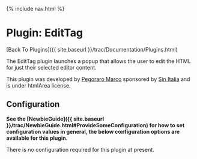 {% include nav.html %}

# Plugin: EditTag

[Back To Plugins]({{ site.baseurl }}/trac/Documentation/Plugins.html)

The EditTag plugin launches a popup that allows the user to edit the HTML for just their selected editor content.

This plugin was developed by [Pegoraro Marco](http://www.sin-italia.com/) sponsored by [Sin Italia](http://www.sin-italia.com/) and is under htmlArea license.


## Configuration

**See the [NewbieGuide]({{ site.baseurl }}/trac/NewbieGuide.html#ProvideSomeConfiguration) for how to set configuration values in general, the below configuration options are available for this plugin.**

There is no configuration required for this plugin at present.
